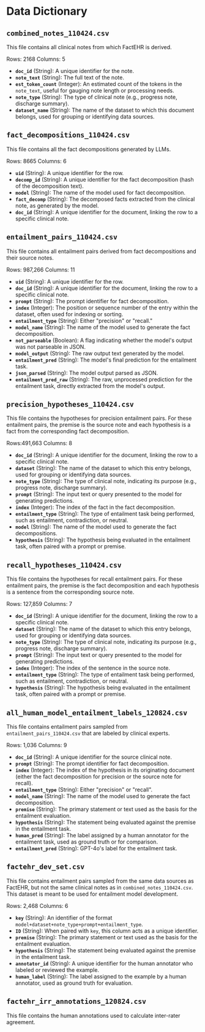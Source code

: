 # Data Dictionary

## `combined_notes_110424.csv`
This file contains all clinical notes from which FactEHR is derived.

Rows: 2168
Columns: 5

- **`doc_id`** (String): A unique identifier for the note.
- **`note_text`** (String): The full text of the note.
- **`est_token_count`** (Integer): An estimated count of the tokens  in the `note_text`, useful for gauging note length or processing needs.
- **`note_type`** (String): The type of clinical note (e.g., progress note, discharge summary).
- **`dataset_name`** (String): The name of the dataset to which this document belongs, used for grouping or identifying data sources.

## `fact_decompositions_110424.csv`
This file contains all the fact decompositions generated by LLMs.

Rows: 8665
Columns: 6

- **`uid`** (String): A unique identifier for the row.
- **`decomp_id`** (String): A unique identifier for the fact decomposition (hash of the decomposition text).
- **`model`** (String): The name of the model used for fact decomposition.
- **`fact_decomp`** (String): The decomposed facts extracted from the clinical note, as generated by the model.
- **`doc_id`** (String): A unique identifier for the document, linking the row to a specific clinical note.


## `entailment_pairs_110424.csv`
This file contains all entailment pairs derived from fact decompositions and their source notes.

Rows: 987,266
Columns: 11

- **`uid`** (String): A unique identifier for the row.
- **`doc_id`** (String): A unique identifier for the document, linking the row to a specific clinical note.
- **`prompt`** (String): The prompt identifier for fact decomposition.
- **`index`** (Integer): The position or sequence number of the entry within the dataset, often used for indexing or sorting.
- **`entailment_type`** (String): Either "precision" or "recall."
- **`model_name`** (String): The name of the model used to generate the fact decomposition.
- **`not_parseable`** (Boolean): A flag indicating whether the model's output was not parseable in JSON.
- **`model_output`** (String): The raw output text generated by the model.
- **`entailment_pred`** (String): The model's final prediction for the entailment task.
- **`json_parsed`** (String): The model output parsed as JSON.
- **`entailment_pred_raw`** (String): The raw, unprocessed prediction for the entailment task, directly extracted from the model's output.


## `precision_hypotheses_110424.csv`
This file contains the hypotheses for precision entailment pairs. For these entailment pairs, the premise is the source note and each hypothesis is a fact from the corresponding fact decomposition.

Rows:491,663
Columns: 8

- **`doc_id`** (String): A unique identifier for the document, linking the row to a specific clinical note.
- **`dataset`** (String): The name of the dataset to which this entry belongs, used for grouping or identifying data sources.
- **`note_type`** (String): The type of clinical note, indicating its purpose (e.g., progress note, discharge summary).
- **`prompt`** (String): The input text or query presented to the model for generating predictions.
- **`index`** (Integer): The index of the fact in the fact decomposition.
- **`entailment_type`** (String): The type of entailment task being performed, such as entailment, contradiction, or neutral.
- **`model`** (String): The name of the model used to generate the fact decompositions.
- **`hypothesis`** (String): The hypothesis being evaluated in the entailment task, often paired with a prompt or premise.

## `recall_hypotheses_110424.csv`
This file contains the hypotheses for recall entailment pairs. For these entailment pairs, the premise is the fact decomposition and each hypothesis is a sentence from the corresponding source note.

Rows: 127,859
Columns: 7

- **`doc_id`** (String): A unique identifier for the document, linking the row to a specific clinical note.
- **`dataset`** (String): The name of the dataset to which this entry belongs, used for grouping or identifying data sources.
- **`note_type`** (String): The type of clinical note, indicating its purpose (e.g., progress note, discharge summary).
- **`prompt`** (String): The input text or query presented to the model for generating predictions.
- **`index`** (Integer): The index of the sentence in the source note.
- **`entailment_type`** (String): The type of entailment task being performed, such as entailment, contradiction, or neutral.
- **`hypothesis`** (String): The hypothesis being evaluated in the entailment task, often paired with a prompt or premise.

## `all_human_model_entailment_labels_120824.csv`
This file contains entailment pairs sampled from `entailment_pairs_110424.csv` that are labeled by clinical experts.

Rows: 1,036
Columns: 9

- **`doc_id`** (String): A unique identifier for the source clinical note.
- **`prompt`** (String): The prompt identifier for fact decomposition.
- **`index`** (Integer): The index of the hypothesis in its originating document (either the fact decomposition for precision or the source note for recall).
- **`entailment_type`** (String): Either "precision" or "recall".
- **`model_name`** (String): The name of the model used to generate the fact decomposition.
- **`premise`** (String): The primary statement or text used as the basis for the entailment evaluation.
- **`hypothesis`** (String): The statement being evaluated against the premise in the entailment task.
- **`human_pred`** (String): The label assigned by a human annotator for the entailment task, used as ground truth or for comparison.
- **`entailment_pred`** (String): GPT-4o's label for the entailment task.


## `factehr_dev_set.csv`
This file contains entailment pairs sampled from the same data sources as FactEHR, but not the same clinical notes as in `combined_notes_110424.csv`. This dataset is meant to be used for entailment model development. 

Rows: 2,468
Columns: 6

- **`key`** (String): An identifier of the format `model+dataset+note_type+prompt+entailment_type`.
- **`ID`** (String): When paired with `key`, this column acts as a unique identifier.
- **`premise`** (String): The primary statement or text used as the basis for the entailment evaluation.
- **`hypothesis`** (String): The statement being evaluated against the premise in the entailment task.
- **`annotator_id`** (String): A unique identifier for the human annotator who labeled or reviewed the example.
- **`human_label`** (String): The label assigned to the example by a human annotator, used as ground truth for evaluation.

## `factehr_irr_annotations_120824.csv`

This file contains the human annotations used to calculate inter-rater agreement.
